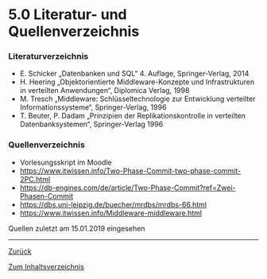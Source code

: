 # 5.0 Literatur- und Quellenverzeichnis

### Literaturverzeichnis

- E. Schicker „Datenbanken und SQL“ 4. Auflage, Springer-Verlag, 2014
- H. Heering „Objektorientierte Middleware-Konzepte und Infrastrukturen in verteilten Anwendungen“, Diplomica Verlag, 1998
- M. Tresch „Middleware: Schlüsseltechnologie zur Entwicklung verteilter Informationssysteme“, Springer-Verlag, 1996
- T. Beuter, P. Dadam „Prinzipien der Replikationskontrolle in verteilten Datenbanksystemen“, Springer-Verlag 1996

### Quellenverzeichnis

- Vorlesungsskript im Moodle
- https://www.itwissen.info/Two-Phase-Commit-two-phase-commit-2PC.html
- https://db-engines.com/de/article/Two-Phase-Commit?ref=Zwei-Phasen-Commit
- https://dbs.uni-leipzig.de/buecher/mrdbs/mrdbs-66.html
- https://www.itwissen.info/Middleware-middleware.html

Quellen zuletzt am 15.01.2019 eingesehen


-----
[Zurück](4_Fazit.md)

[Zum Inhaltsverzeichnis](README.md)